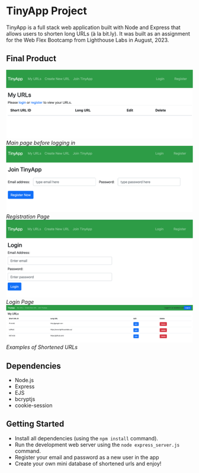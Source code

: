 # TinyApp Project

TinyApp is a full stack web application built with Node and Express that allows users to shorten long URLs (à la bit.ly).
It was built as an assignment for the Web Flex Bootcamp from Lighthouse Labs in August, 2023. 

## Final Product

!["Main Page before login"](https://github.com/icornell/tinyapp/blob/main/docs/tinyApp_urls.png)
*Main page before logging in*
!["Registration Page"](https://github.com/icornell/tinyapp/blob/main/docs/tinyApp_register.png)
*Registration Page*
!["Login Page"](https://github.com/icornell/tinyapp/blob/main/docs/tinyApp_login.png)
*Login Page*
!["URL Page"](https://github.com/icornell/tinyapp/blob/main/docs/tinyApp_examples.png)
*Examples of Shortened URLs*

## Dependencies

- Node.js
- Express
- EJS
- bcryptjs
- cookie-session

## Getting Started

- Install all dependencies (using the `npm install` command).
- Run the development web server using the `node express_server.js` command.
- Register your email and password as a new user in the app
- Create your own mini database of shortened urls and enjoy! 